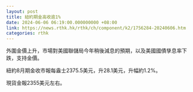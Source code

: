 ```yaml
---
layout: post
title: 紐約期金高收逾1%
date: 2024-06-06 06:19:00.000000000 +08:00
link: https://news.rthk.hk/rthk/ch/component/k2/1756284-20240606.htm
categories: rthk
---
```


外圍金價上升，市場對美國聯儲局今年稍後減息的預期，以及美國國債孳息率下跌，支持金價。

紐約8月期金收市報每盎士2375.5美元，升28.1美元，升幅約1.2%。

現貨金報2355美元左右。

